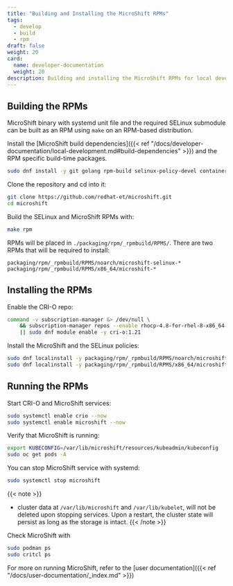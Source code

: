 ```yaml
---
title: "Building and Installing the MicroShift RPMs"
tags:
  - develop
  - build
  - rpm
draft: false
weight: 20
card:
  name: developer-documentation
  weight: 20
description: Building and installing the MicroShift RPMs for local development
---
```


## Building the RPMs

MicroShift binary with systemd unit file and the required SELinux submodule can be built as an RPM using `make` on an RPM-based distribution.

Install the [MicroShift build dependencies]({{< ref "/docs/developer-documentation/local-development.md#build-dependencies" >}}) and the RPM specific build-time packages.

```bash
sudo dnf install -y git golang rpm-build selinux-policy-devel container-selinux
```

Clone the repository and cd into it:

```sh
git clone https://github.com/redhat-et/microshift.git
cd microshift
```

Build the SELinux and MicroShift RPMs with:

```bash
make rpm
```

RPMs will be placed in `./packaging/rpm/_rpmbuild/RPMS/`. There are two RPMs that will be required to install:

```
packaging/rpm/_rpmbuild/RPMS/noarch/microshift-selinux-*
packaging/rpm/_rpmbuild/RPMS/x86_64/microshift-*
```

## Installing the RPMs

Enable the CRI-O repo:

```Bash
command -v subscription-manager &> /dev/null \
    && subscription-manager repos --enable rhocp-4.8-for-rhel-8-x86_64-rpms \
    || sudo dnf module enable -y cri-o:1.21
```

Install the MicroShift and the SELinux policies:

```bash
sudo dnf localinstall -y packaging/rpm/_rpmbuild/RPMS/noarch/microshift-selinux-*
sudo dnf localinstall -y packaging/rpm/_rpmbuild/RPMS/x86_64/microshift-*
```

## Running the RPMs

Start CRI-O and MicroShift services:

```Bash
sudo systemctl enable crio --now
sudo systemctl enable microshift --now
```

Verify that MicroShift is running:

```sh
export KUBECONFIG=/var/lib/microshift/resources/kubeadmin/kubeconfig
sudo oc get pods -A
```

You can stop MicroShift service with systemd:

```bash
sudo systemctl stop microshift
```

{{< note >}}

- cluster data at `/var/lib/microshift` and `/var/lib/kubelet`, will not be deleted upon stopping services.
  Upon a restart, the cluster state will persist as long as the storage is intact.
  {{< /note >}}

Check MicroShift with

```bash
sudo podman ps
sudo critcl ps
```

For more on running MicroShift, refer to the [user documentation]({{< ref "/docs/user-documentation/_index.md" >}})
